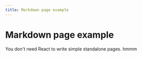 ```yaml
---
title: Markdown page example
---
```


# Markdown page example

You don't need React to write simple standalone pages. hmmm
